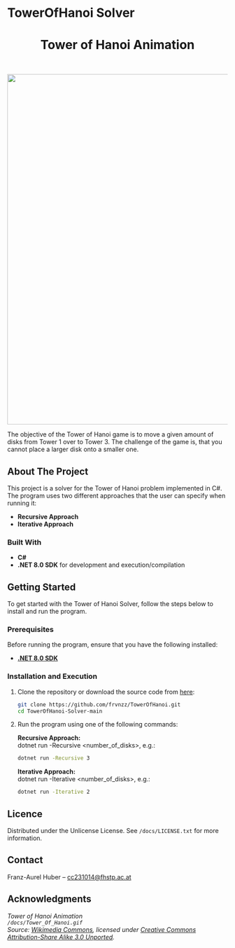 # TowerOfHanoi Solver

<h1 align="center">Tower of Hanoi Animation</h1><br/>
  <p align="center">
  <img width="800" src="/docs/Tower_Of_Hanoi.gif">
</p> 

The objective of the Tower of Hanoi game is to move a given amount of disks from Tower 1 over to Tower 3. The challenge of the game is, that you cannot place a larger disk onto a smaller one.

## About The Project

This project is a solver for the Tower of Hanoi problem implemented in C#. The program uses two different approaches that the user can specify when running it:
- **Recursive Approach**
- **Iterative Approach**

### Built With
- **C#**
- **.NET 8.0 SDK** for development and execution/compilation

## Getting Started

To get started with the Tower of Hanoi Solver, follow the steps below to install and run the program.

### Prerequisites

Before running the program, ensure that you have the following installed:
- **[.NET 8.0 SDK](https://dotnet.microsoft.com/en-us/download/dotnet/8.0)**

### Installation and Execution

1. Clone the repository or download the source code from [here](https://github.com/frvnzz/TowerOfHanoi/archive/refs/heads/main.zip):
   ```bash
   git clone https://github.com/frvnzz/TowerOfHanoi.git
   cd TowerOfHanoi-Solver-main
   ```

2. Run the program using one of the following commands:

   **Recursive Approach:**  
   dotnet run -Recursive <number_of_disks>,
   e.g.:  
   ```bash
   dotnet run -Recursive 3
   ```

   **Iterative Approach:**  
   dotnet run -Iterative <number_of_disks>,
   e.g.:  
   ```bash
   dotnet run -Iterative 2
   ```

## Licence

Distributed under the Unlicense License. See `/docs/LICENSE.txt` for more information.

## Contact

Franz-Aurel Huber – [cc231014@fhstp.ac.at](mailto:cc231014@fhstp.ac.at)

## Acknowledgments

*Tower of Hanoi Animation  
`/docs/Tower_Of_Hanoi.gif`  
Source: [Wikimedia Commons](https://commons.wikimedia.org/wiki/File:Iterative_algorithm_solving_a_6_disks_Tower_of_Hanoi.gif), licensed under [Creative Commons Attribution-Share Alike 3.0 Unported](https://creativecommons.org/licenses/by-sa/3.0/deed.en).*
